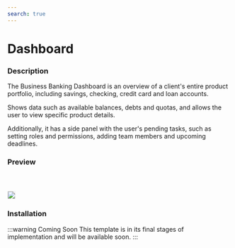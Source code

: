 ```yaml
---
search: true
---
```


# Dashboard

### Description
The Business Banking Dashboard is an overview of a client's entire product portfolio, including savings, checking, credit card and loan accounts.

Shows data such as available balances, debts and quotas, and allows the user to view specific product details. 

Additionally, it has a side panel with the user's pending tasks, such as setting roles and permissions, adding team members and upcoming deadlines.

### Preview

<img src="/assets/img/dynamic/experiences/business/dashboard.jpg" style="border: 1px solid #EEE; margin-top: 40px; max-width:600px;">

### Installation

:::warning Coming Soon
This template is in its final stages of implementation and will be available soon.
:::